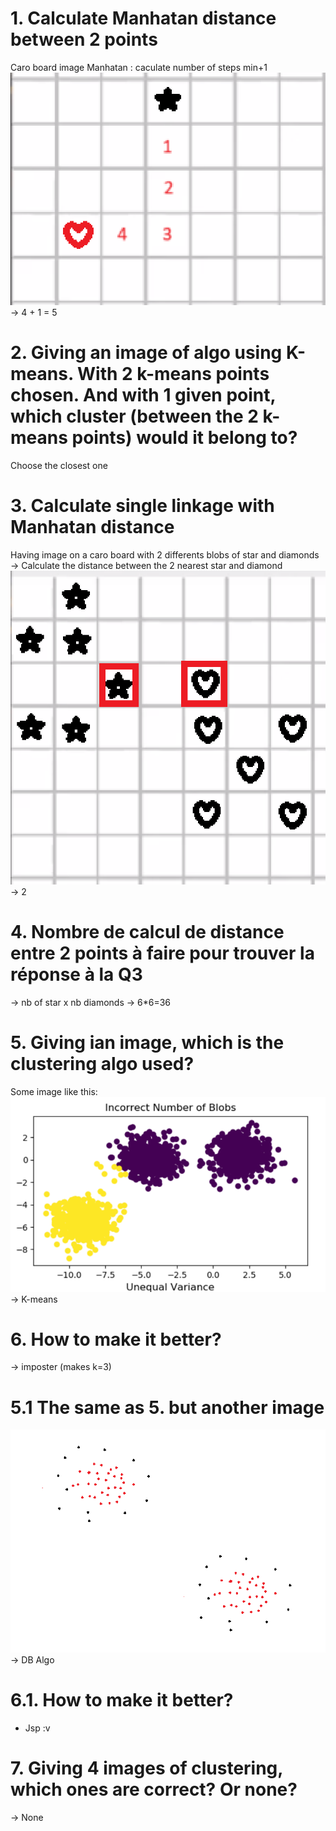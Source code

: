 # 1. Calculate Manhatan distance between 2 points
Caro board image
Manhatan : caculate number of steps min+1
![Alt text](image-6.png)
-> 4 + 1 = 5
# 2. Giving an image of algo using K-means. With 2 k-means points chosen. And with 1 given point, which cluster (between the 2 k-means points) would it belong to?
Choose the closest one 

# 3. Calculate single linkage with Manhatan distance 
Having image on a caro board with 2 differents blobs of star and diamonds
-> Calculate the distance between the 2 nearest star and diamond
![Alt text](image-7.png)
-> 2

# 4. Nombre de calcul de distance entre 2 points à faire pour trouver la réponse à la Q3
-> nb of star x nb diamonds -> 6*6=36

# 5. Giving ian image, which is the clustering algo used?
Some image like this: ![Alt text](image-4.png)
-> K-means

# 6. How to make it better?
-> imposter (makes k=3)

# 5.1 The same as 5. but another image
![Alt text](image-5.png)
-> DB Algo

# 6.1. How to make it better?
- Jsp :v
  
# 7. Giving 4 images of clustering, which ones are correct? Or none?
-> None
